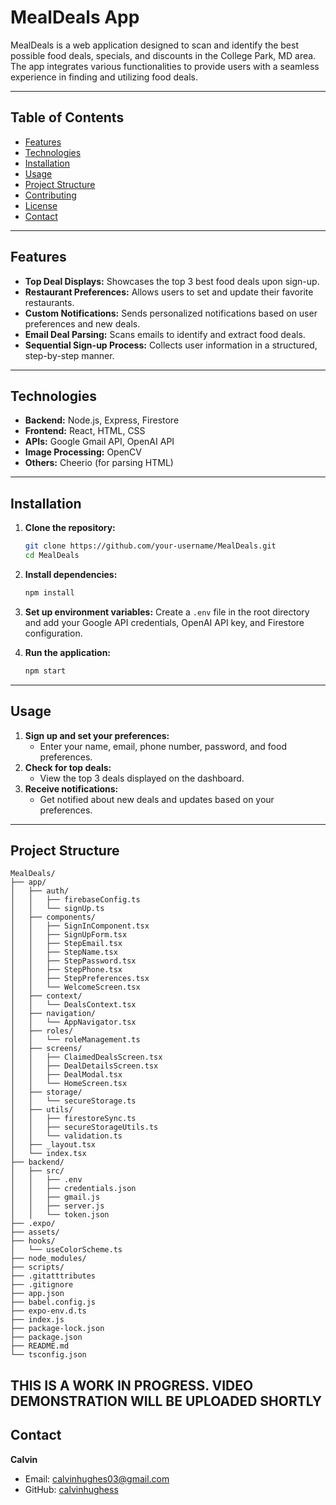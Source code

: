 
# MealDeals App

MealDeals is a web application designed to scan and identify the best possible food deals, specials, and discounts in the College Park, MD area. The app integrates various functionalities to provide users with a seamless experience in finding and utilizing food deals.

---

## Table of Contents

- [Features](#features)
- [Technologies](#technologies)
- [Installation](#installation)
- [Usage](#usage)
- [Project Structure](#project-structure)
- [Contributing](#contributing)
- [License](#license)
- [Contact](#contact)

---

## Features

- **Top Deal Displays:** Showcases the top 3 best food deals upon sign-up.
- **Restaurant Preferences:** Allows users to set and update their favorite restaurants.
- **Custom Notifications:** Sends personalized notifications based on user preferences and new deals.
- **Email Deal Parsing:** Scans emails to identify and extract food deals.
- **Sequential Sign-up Process:** Collects user information in a structured, step-by-step manner.

---

## Technologies

- **Backend:** Node.js, Express, Firestore
- **Frontend:** React, HTML, CSS
- **APIs:** Google Gmail API, OpenAI API
- **Image Processing:** OpenCV
- **Others:** Cheerio (for parsing HTML)

---

## Installation

1. **Clone the repository:**
   ```sh
   git clone https://github.com/your-username/MealDeals.git
   cd MealDeals
   ```

2. **Install dependencies:**
   ```sh
   npm install
   ```

3. **Set up environment variables:**
   Create a `.env` file in the root directory and add your Google API credentials, OpenAI API key, and Firestore configuration.

4. **Run the application:**
   ```sh
   npm start
   ```

---

## Usage

1. **Sign up and set your preferences:**
   - Enter your name, email, phone number, password, and food preferences.
2. **Check for top deals:**
   - View the top 3 deals displayed on the dashboard.
3. **Receive notifications:**
   - Get notified about new deals and updates based on your preferences.

---

## Project Structure

```
MealDeals/
├── app/
│   ├── auth/
│   │   ├── firebaseConfig.ts
│   │   └── signUp.ts
│   ├── components/
│   │   ├── SignInComponent.tsx
│   │   ├── SignUpForm.tsx
│   │   ├── StepEmail.tsx
│   │   ├── StepName.tsx
│   │   ├── StepPassword.tsx
│   │   ├── StepPhone.tsx
│   │   ├── StepPreferences.tsx
│   │   └── WelcomeScreen.tsx
│   ├── context/
│   │   └── DealsContext.tsx
│   ├── navigation/
│   │   └── AppNavigator.tsx
│   ├── roles/
│   │   └── roleManagement.ts
│   ├── screens/
│   │   ├── ClaimedDealsScreen.tsx
│   │   ├── DealDetailsScreen.tsx
│   │   ├── DealModal.tsx
│   │   └── HomeScreen.tsx
│   ├── storage/
│   │   └── secureStorage.ts
│   ├── utils/
│   │   ├── firestoreSync.ts
│   │   ├── secureStorageUtils.ts
│   │   └── validation.ts
│   ├── _layout.tsx
│   └── index.tsx
├── backend/
│   ├── src/
│   │   ├── .env
│   │   ├── credentials.json
│   │   ├── gmail.js
│   │   ├── server.js
│   │   └── token.json
├── .expo/
├── assets/
├── hooks/
│   └── useColorScheme.ts
├── node_modules/
├── scripts/
├── .gitatttributes
├── .gitignore
├── app.json
├── babel.config.js
├── expo-env.d.ts
├── index.js
├── package-lock.json
├── package.json
├── README.md
└── tsconfig.json
```

## THIS IS A WORK IN PROGRESS. VIDEO DEMONSTRATION WILL BE UPLOADED SHORTLY

## Contact

**Calvin**  
- Email: [calvinhughes03@gmail.com](mailto:calvinhughes03@gmail.com)
- GitHub: [calvinhughess](https://github.com/calvinhughess)

